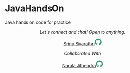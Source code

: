 # JavaHandsOn
Java hands on code for practice
<p align="center">
  <i>Let's connect and chat! Open to anything.</i>
  <p align="center">
    <a href="https://github.com/Srinusivarathri">Srinu Sivarathri<img alt=" GitHub" width="22px" src="https://github.com/NaralaJithendra/Html_Css_JavaScript_Codes_Web/blob/main/Button%20Caliculator/github.svg" /></a>
    </p>
 <p align="center">
 <i>Collaborated With</i>
  <p align="center">
    <a href="https://github.com/NaralaJithendra">Narala Jithendra<img alt=" GitHub" width="22px" src="https://github.com/NaralaJithendra/Html_Css_JavaScript_Codes_Web/blob/main/Button%20Caliculator/github.svg" /></a>
    </p>
